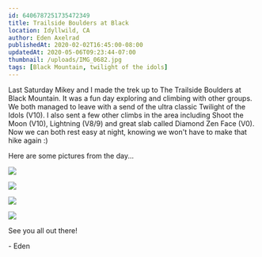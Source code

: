 ```yaml
---
id: 6406787251735472349
title: Trailside Boulders at Black
location: Idyllwild, CA
author: Eden Axelrad
publishedAt: 2020-02-02T16:45:00-08:00
updatedAt: 2020-05-06T09:23:44-07:00
thumbnail: /uploads/IMG_0682.jpg
tags: [Black Mountain, twilight of the idols]
---
```


Last Saturday Mikey and I made the trek up to The Trailside Boulders at Black Mountain. It was a fun day exploring and climbing with other groups. We both managed to leave with a send of the ultra classic Twilight of the Idols (V10). I also sent a few other climbs in the area including Shoot the Moon (V10), Lightning (V8/9) and great slab called Diamond Zen Face (V0). Now we can both rest easy at night, knowing we won't have to make that hike again :)

Here are some pictures from the day...

![](/uploads/IMG_0682.jpg)

![](/uploads/IMG_0662.jpg)

![](/uploads/IMG_0646.jpg)

![](/uploads/IMG_0629.jpg)

See you all out there!

\- Eden
